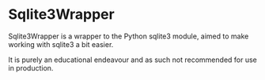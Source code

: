 # Sqlite3Wrapper

Sqlite3Wrapper is a wrapper to the Python sqlite3 module, aimed to make working with sqlite3 a bit easier.

It is purely an educational endeavour and as such not recommended for use in production.